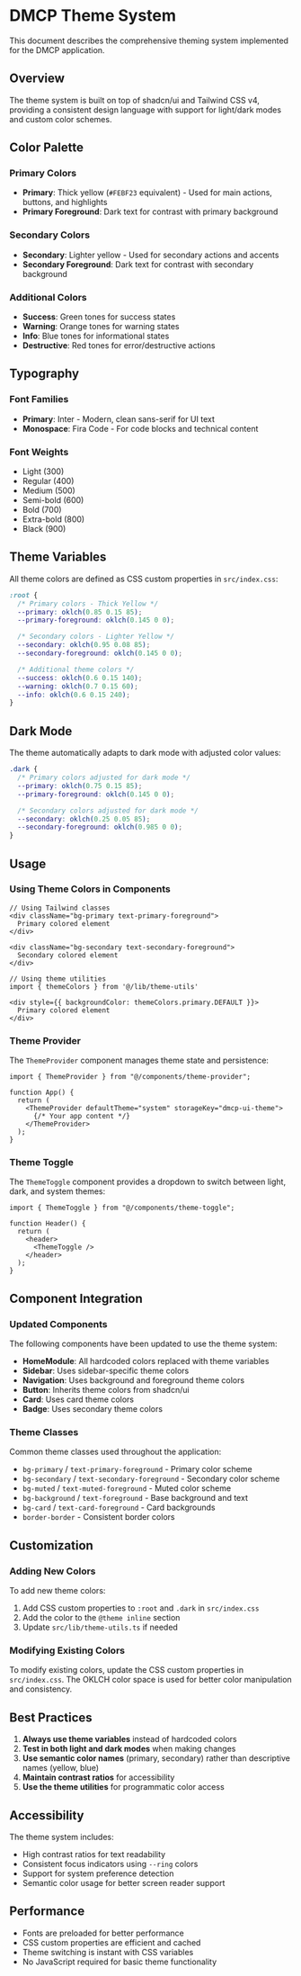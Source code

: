 # DMCP Theme System

This document describes the comprehensive theming system implemented for the DMCP application.

## Overview

The theme system is built on top of shadcn/ui and Tailwind CSS v4, providing a consistent design language with support for light/dark modes and custom color schemes.

## Color Palette

### Primary Colors

- **Primary**: Thick yellow (`#FEBF23` equivalent) - Used for main actions, buttons, and highlights
- **Primary Foreground**: Dark text for contrast with primary background

### Secondary Colors

- **Secondary**: Lighter yellow - Used for secondary actions and accents
- **Secondary Foreground**: Dark text for contrast with secondary background

### Additional Colors

- **Success**: Green tones for success states
- **Warning**: Orange tones for warning states
- **Info**: Blue tones for informational states
- **Destructive**: Red tones for error/destructive actions

## Typography

### Font Families

- **Primary**: Inter - Modern, clean sans-serif for UI text
- **Monospace**: Fira Code - For code blocks and technical content

### Font Weights

- Light (300)
- Regular (400)
- Medium (500)
- Semi-bold (600)
- Bold (700)
- Extra-bold (800)
- Black (900)

## Theme Variables

All theme colors are defined as CSS custom properties in `src/index.css`:

```css
:root {
  /* Primary colors - Thick Yellow */
  --primary: oklch(0.85 0.15 85);
  --primary-foreground: oklch(0.145 0 0);

  /* Secondary colors - Lighter Yellow */
  --secondary: oklch(0.95 0.08 85);
  --secondary-foreground: oklch(0.145 0 0);

  /* Additional theme colors */
  --success: oklch(0.6 0.15 140);
  --warning: oklch(0.7 0.15 60);
  --info: oklch(0.6 0.15 240);
}
```

## Dark Mode

The theme automatically adapts to dark mode with adjusted color values:

```css
.dark {
  /* Primary colors adjusted for dark mode */
  --primary: oklch(0.75 0.15 85);
  --primary-foreground: oklch(0.145 0 0);

  /* Secondary colors adjusted for dark mode */
  --secondary: oklch(0.25 0.05 85);
  --secondary-foreground: oklch(0.985 0 0);
}
```

## Usage

### Using Theme Colors in Components

```tsx
// Using Tailwind classes
<div className="bg-primary text-primary-foreground">
  Primary colored element
</div>

<div className="bg-secondary text-secondary-foreground">
  Secondary colored element
</div>

// Using theme utilities
import { themeColors } from '@/lib/theme-utils'

<div style={{ backgroundColor: themeColors.primary.DEFAULT }}>
  Primary colored element
</div>
```

### Theme Provider

The `ThemeProvider` component manages theme state and persistence:

```tsx
import { ThemeProvider } from "@/components/theme-provider";

function App() {
  return (
    <ThemeProvider defaultTheme="system" storageKey="dmcp-ui-theme">
      {/* Your app content */}
    </ThemeProvider>
  );
}
```

### Theme Toggle

The `ThemeToggle` component provides a dropdown to switch between light, dark, and system themes:

```tsx
import { ThemeToggle } from "@/components/theme-toggle";

function Header() {
  return (
    <header>
      <ThemeToggle />
    </header>
  );
}
```

## Component Integration

### Updated Components

The following components have been updated to use the theme system:

- **HomeModule**: All hardcoded colors replaced with theme variables
- **Sidebar**: Uses sidebar-specific theme colors
- **Navigation**: Uses background and foreground theme colors
- **Button**: Inherits theme colors from shadcn/ui
- **Card**: Uses card theme colors
- **Badge**: Uses secondary theme colors

### Theme Classes

Common theme classes used throughout the application:

- `bg-primary` / `text-primary-foreground` - Primary color scheme
- `bg-secondary` / `text-secondary-foreground` - Secondary color scheme
- `bg-muted` / `text-muted-foreground` - Muted color scheme
- `bg-background` / `text-foreground` - Base background and text
- `bg-card` / `text-card-foreground` - Card backgrounds
- `border-border` - Consistent border colors

## Customization

### Adding New Colors

To add new theme colors:

1. Add CSS custom properties to `:root` and `.dark` in `src/index.css`
2. Add the color to the `@theme inline` section
3. Update `src/lib/theme-utils.ts` if needed

### Modifying Existing Colors

To modify existing colors, update the CSS custom properties in `src/index.css`. The OKLCH color space is used for better color manipulation and consistency.

## Best Practices

1. **Always use theme variables** instead of hardcoded colors
2. **Test in both light and dark modes** when making changes
3. **Use semantic color names** (primary, secondary) rather than descriptive names (yellow, blue)
4. **Maintain contrast ratios** for accessibility
5. **Use the theme utilities** for programmatic color access

## Accessibility

The theme system includes:

- High contrast ratios for text readability
- Consistent focus indicators using `--ring` colors
- Support for system preference detection
- Semantic color usage for better screen reader support

## Performance

- Fonts are preloaded for better performance
- CSS custom properties are efficient and cached
- Theme switching is instant with CSS variables
- No JavaScript required for basic theme functionality
